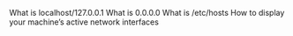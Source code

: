 What is localhost/127.0.0.1
What is 0.0.0.0
What is /etc/hosts
How to display your machine’s active network interfaces
